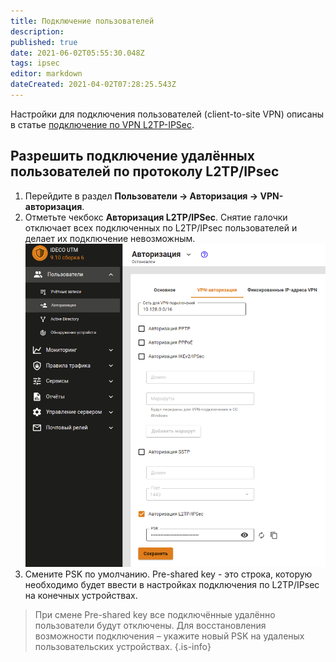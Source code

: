 ```yaml
---
title: Подключение пользователей
description: 
published: true
date: 2021-06-02T05:55:30.048Z
tags: ipsec
editor: markdown
dateCreated: 2021-04-02T07:28:25.543Z
---
```


Настройки для подключения пользователей (client-to-site VPN) описаны в статье [подключение по VPN L2TP-IPSec](/Настройка/Сервисы/Туннельные-протоколы-VPN/Подключение-пользователей-(client-to-site)/L2TP-IPSec).

## Разрешить подключение удалённых пользователей по протоколу L2TP/IPsec

1. Перейдите в раздел **Пользователи -> Авторизация -> VPN-авторизация**.
1. Отметьте чекбокс **Авторизация L2TP/IPSec**. Снятие галочки отключает всех подключенных по L2TP/IPsec пользователей и делает их подключение невозможным.
![l2tp-ipsec-auth.png](/l2tp-ipsec-auth.png)
1. Смените PSK по умолчанию. Pre-shared key - это строка, которую необходимо будет ввести в настройках подключения по L2TP/IPsec на конечных устройствах.

> При смене Pre-shared key все подключённые удалённо пользователи будут отключены. Для восстановления возможности подключения – укажите новый PSK на удаленых пользовательских устройствах.
{.is-info}
